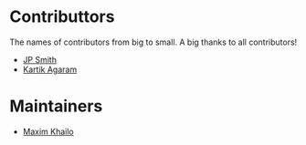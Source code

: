 Contributtors
=========================

The names of contributors from big to small. A big thanks to all contributors!

* [JP Smith](http://writes.co.de/)
* [Kartik Agaram](http://akkartik.name/about)

Maintainers
==========================
* [Maxim Khailo](http://mempko.com)
